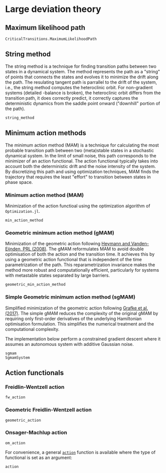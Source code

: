# Large deviation theory


## Maximum likelihood path
```@docs
CriticalTransitions.MaximumLikelihoodPath
```

## String method
The string method is a technique for finding transition paths between two states in a dynamical system. The method represents the path as a "string" of points that connects the states and evolves it to minimize the drift along the path. The resulating  tangent path is parrallel to the drift of the system, i.e., the string method computes the heteroclinic orbit. For non-gradient systems (detailed -balance is broken), the heteroclinic orbit differs from the transition path, it does correctly predict, it correctly captures the deterministic dynamics from the saddle point onward ("downhill" portion of the path).
```@docs
string_method
```

## Minimum action methods
The minimum action method (MAM) is a technique for calculating the most probable transition path between two (meta)stable states in a stochastic dynamical system. In the limit of small noise, this path corresponds to the minimizer of an action functional. The action functional typically takes into account both the deterministic drift and the noise intensity of the system. By discretizing this path and using optimization techniques, MAM finds the trajectory that requires the least "effort" to transition between states in phase space.

### Minimum action method (MAM)
Minimization of the action functioal using the optimization algorithm of `Optimization.jl`.

```@docs
min_action_method
```

### Geometric minimum action method (gMAM)
Minimization of the geometric action following
[Heymann and Vanden-Eijnden, PRL (2008)](https://link.aps.org/doi/10.1103/PhysRevLett.100.140601).
The gMAM reformulates MAM to avoid double optimisation of both the action and the transition time. It achieves this by using a geometric action functional that is independent of the time parametrization of the path. This reparametrization invariance makes the method more robust and computationally efficient, particularly for systems with metastable states separated by large barriers.
```@docs
geometric_min_action_method
```

### Simple Geometric minimum action method (sgMAM)
Simplified minimization of the geometric action following
[Grafke et al. (2017)](https://doi.org/10.1007/978-1-4939-6969-2_2).
The simple gMAM reduces the complexity of the original gMAM by requiring only first-order derivatives of the underlying Hamiltonian optimisation formulation. This simplifies the numerical treatment and the computational complexity.

The implementation below perform a constrained gradient descent where it assumes an autonomous system with additive Gaussian noise.
```@docs
sgmam
SgmamSystem
```

## Action functionals

### Freidlin-Wentzell action
```@docs
fw_action
```

### Geometric Freidlin-Wentzell action
```@docs
geometric_action
```

### Onsager-Machlup action
```@docs
om_action
```

For convenience, a general [`action`](@ref) function is available where the type of functional is set as an argument:

```@docs
action
```